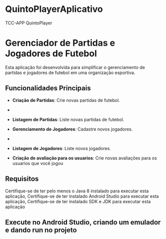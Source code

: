 # QuintoPlayerAplicativo
TCC-APP QuintoPlayer

# Gerenciador de Partidas e Jogadores de Futebol

Esta aplicação foi desenvolvida para simplificar o gerenciamento de partidas e jogadores de futebol em uma organização esportiva.

## Funcionalidades Principais

- **Criação de Partidas**: Crie novas partidas de futebol.
- 
- **Listagem de Partidas**: Liste novas partidas de futebol.

- **Gerenciamento de Jogadores**: Cadastre novos jogadores.
- 
- **Listagem de Jogadores**: Liste novos jogadores.

- **Criação de avaliação para os usuarios**: Crie novas avaliações para os usuarios que você jogou

## Requisitos

Certifique-se de ter pelo menos o Java 8 instalado para executar esta aplicação,
Certifique-se de ter instalado Android Studio para executar esta aplicação,
Certifique-se de ter instalado SDK e JDK para executar esta aplicação

## Execute no Android Studio, criando um emulador e dando run no projeto



